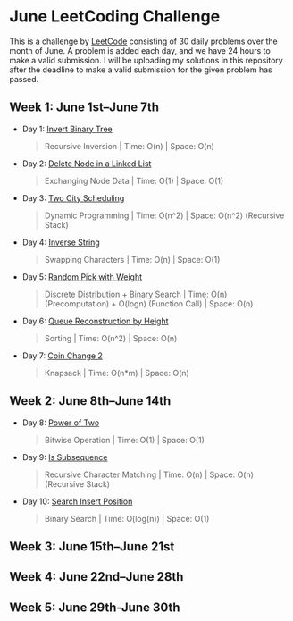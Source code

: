 # June LeetCoding Challenge

This is a challenge by [LeetCode](https://leetcode.com/explore/featured/card/june-leetcoding-challenge/) consisting of 30 daily problems over the month of June. A problem is added each day, and we have 24 hours to make a valid submission. I will be uploading my solutions in this repository after the deadline to make a valid submission for the given problem has passed.

## Week 1: June 1st–June 7th

* Day 1: [Invert Binary Tree](https://leetcode.com/explore/featured/card/june-leetcoding-challenge/539/week-1-june-1st-june-7th/3347/)

    > Recursive Inversion | 
    > Time: O(n) |
    > Space: O(n)

* Day 2: [Delete Node in a Linked List](https://leetcode.com/explore/featured/card/june-leetcoding-challenge/539/week-1-june-1st-june-7th/3348/)

    > Exchanging Node Data | 
    > Time: O(1) |
    > Space: O(1)

* Day 3: [Two City Scheduling](https://leetcode.com/explore/featured/card/june-leetcoding-challenge/539/week-1-june-1st-june-7th/3349/)

    > Dynamic Programming |
    > Time: O(n^2) |
    > Space: O(n^2) (Recursive Stack)

* Day 4: [Inverse String](https://leetcode.com/explore/featured/card/june-leetcoding-challenge/539/week-1-june-1st-june-7th/3350/)

    > Swapping Characters |
    > Time: O(n) |
    > Space: O(1)

* Day 5: [Random Pick with Weight](https://leetcode.com/explore/featured/card/june-leetcoding-challenge/539/week-1-june-1st-june-7th/3351/)

    > Discrete Distribution + Binary Search |
    > Time: O(n) (Precomputation) + O(logn) (Function Call) |
    > Space: O(n) 

* Day 6: [Queue Reconstruction by Height](https://leetcode.com/explore/featured/card/june-leetcoding-challenge/539/week-1-june-1st-june-7th/3352/)

    > Sorting |
    > Time: O(n^2) |
    > Space: O(n) 

* Day 7: [Coin Change 2](https://leetcode.com/explore/featured/card/june-leetcoding-challenge/539/week-1-june-1st-june-7th/3353/)

    > Knapsack |
    > Time: O(n*m) |
    > Space: O(n)

## Week 2: June 8th–June 14th

* Day 8: [Power of Two](https://leetcode.com/explore/featured/card/june-leetcoding-challenge/540/week-2-june-8th-june-14th/3354/)

    > Bitwise Operation |
    > Time: O(1) |
    > Space: O(1)

* Day 9: [Is Subsequence](https://leetcode.com/explore/featured/card/june-leetcoding-challenge/540/week-2-june-8th-june-14th/3355/)

    > Recursive Character Matching |
    > Time: O(n) |
    > Space: O(n) (Recursive Stack)

* Day 10: [Search Insert Position](https://leetcode.com/explore/featured/card/june-leetcoding-challenge/540/week-2-june-8th-june-14th/3356/)

    > Binary Search |
    > Time: O(log(n)) |
    > Space: O(1)   

## Week 3: June 15th–June 21st

## Week 4: June 22nd–June 28th

## Week 5: June 29th-June 30th
